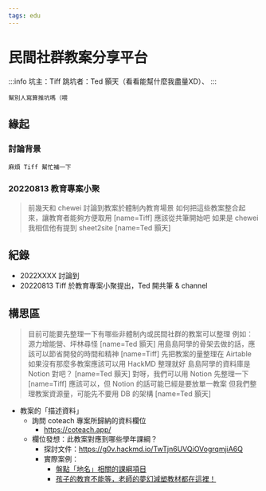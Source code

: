 ```yaml
---
tags: edu
---
```


# 民間社群教案分享平台

:::info
坑主：Tiff
跳坑者：Ted 顥天（看看能幫什麼我盡量XD）、
:::

`幫別人寫算推坑嗎（喂`

## 緣起

### 討論背景
`麻煩 Tiff 幫忙補一下`

### 20220813 教育專案小聚
> 前幾天和 chewei 討論到教案於體制內教育場景
> 如何把這些教案整合起來，讓教育者能夠方便取用
> [name=Tiff]
> 應該從共筆開始吧
> 如果是 chewei 我相信他有提到 sheet2site
> [name=Ted 顥天]

## 紀錄

- 2022XXXX 討論到
- 20220813 Tiff 於教育專案小聚提出，Ted 開共筆 & channel

## 構思區

> 目前可能要先整理一下有哪些非體制內或民間社群的教案可以整理
> 例如：源力增能營、坪林尋怪
> [name=Ted 顥天]
> 用島島阿學的骨架去做的話，應該可以節省開發的時間和精神
> [name=Tiff]
> 先把教案的量整理在 Airtable
> 如果沒有那麼多教案應該可以用 HackMD 整理就好
> 島島阿學的資料庫是 Notion 對吧？
> [name=Ted 顥天]
> 對呀，我們可以用 Notion 先整理一下
> [name=Tiff]
> 應該可以，但 Notion 的話可能已經是要放單一教案
> 但我們整理教案資源量，可能先不要用 DB 的架構
> [name=Ted 顥天]

- 教案的「描述資料」
    - 詢問 coteach 專案所歸納的資料欄位
        - https://coteach.app/
    - 欄位發想：此教案對應到哪些學年課綱？
        - 探討文件：https://g0v.hackmd.io/TwTjn6UVQiOVogrqmjiA6Q
        - 實際案例：
            - [盤點「地名」相關的課綱項目](https://youtu.be/m8Cwd0lBjwM)
            - [孩子的教育不能等，老師的夢幻減塑教材都在這裡！](https://www.greenpeace.org/taiwan/update/16762/%E5%AD%A9%E5%AD%90%E7%9A%84%E6%95%99%E8%82%B2%E4%B8%8D%E8%83%BD%E7%AD%89%EF%BC%8C%E8%80%81%E5%B8%AB%E7%9A%84%E5%A4%A2%E5%B9%BB%E6%B8%9B%E5%A1%91%E6%95%99%E6%9D%90%E9%83%BD%E5%9C%A8%E9%80%99%E8%A3%A1/)


